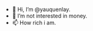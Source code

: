 - 👋 Hi, I’m @yauquenlay.
- 👀 I’m not interested in money.
- 📫 How rich i am.

<!---
yauquenlay/yauquenlay is a ✨ special ✨ repository because its `README.md` (this file) appears on your GitHub profile.
You can click the Preview link to take a look at your changes.
--->
